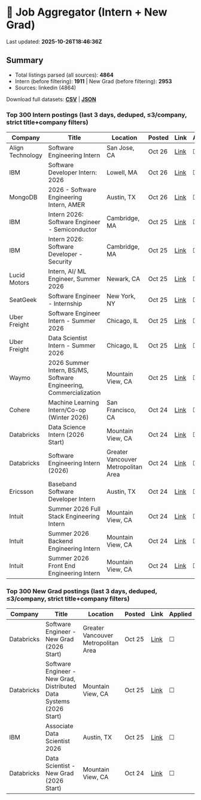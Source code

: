 # 🔎 Job Aggregator (Intern + New Grad)

Last updated: **2025-10-26T18:46:36Z**

## Summary
- Total listings parsed (all sources): **4864**
- Intern (before filtering): **1911** | New Grad (before filtering): **2953**
- Sources: linkedin (4864)

Download full datasets: **[CSV](data/jobs.csv)** | **[JSON](data/jobs.json)**

### Top 300 Intern postings (last 3 days, deduped, ≤3/company, strict title+company filters)
| Company | Title | Location | Posted | Link | Applied |
|---|---|---|---|---|---|
| Align Technology | Software Engineering Intern | San Jose, CA | Oct 26 | [Link](https://www.linkedin.com/jobs/view/software-engineering-intern-at-align-technology-4318819681?position=6&pageNum=7&refId=icZ6zc6NICOqk1IbUI8v6Q%3D%3D&trackingId=y33xQRWtMIoWaLF9Mn5%2F7A%3D%3D) | ☐ |
| IBM | Software Developer Intern: 2026 | Lowell, MA | Oct 26 | [Link](https://www.linkedin.com/jobs/view/software-developer-intern-2026-at-ibm-4287167212?position=1&pageNum=7&refId=lC0nvOW2Cnjot9QmWDAB7A%3D%3D&trackingId=PRumVBboenZdHuoDZ9Fz6w%3D%3D) | ☐ |
| MongoDB | 2026 - Software Engineering Intern, AMER | Austin, TX | Oct 26 | [Link](https://www.linkedin.com/jobs/view/2026-software-engineering-intern-amer-at-mongodb-4300045431?position=9&pageNum=2&refId=E6o2cdYJdYRIcMKYuwpGHw%3D%3D&trackingId=B6HVG74dOAmI92VBsim2Qw%3D%3D) | ☐ |
| IBM | Intern 2026: Software Engineer - Semiconductor | Cambridge, MA | Oct 25 | [Link](https://www.linkedin.com/jobs/view/intern-2026-software-engineer-semiconductor-at-ibm-4307575227?position=4&pageNum=7&refId=1GIdVHSIylp1ZDt4Y%2FaCag%3D%3D&trackingId=rPI8guhdc1jwOlswk3RNmw%3D%3D) | ☐ |
| IBM | Intern 2026: Software Developer - Security | Cambridge, MA | Oct 25 | [Link](https://www.linkedin.com/jobs/view/intern-2026-software-developer-security-at-ibm-4307575229?position=9&pageNum=7&refId=1GIdVHSIylp1ZDt4Y%2FaCag%3D%3D&trackingId=C9bPZwnFht0XBaskXjKReQ%3D%3D) | ☐ |
| Lucid Motors | Intern, AI/ ML Engineer, Summer 2026 | Newark, CA | Oct 25 | [Link](https://www.linkedin.com/jobs/view/intern-ai-ml-engineer-summer-2026-at-lucid-motors-4308896067?position=2&pageNum=0&refId=k%2BxU80VTHp3G3Dq4p6w3LA%3D%3D&trackingId=4m5a%2F%2BNSFfQdTjqGi11cIA%3D%3D) | ☐ |
| SeatGeek | Software Engineer - Internship | New York, NY | Oct 25 | [Link](https://www.linkedin.com/jobs/view/software-engineer-internship-at-seatgeek-4307571879?position=8&pageNum=0&refId=n13KJsdmWKG2kkvg%2BfFzww%3D%3D&trackingId=EeHVk0MONytj1qFgn9tWHw%3D%3D) | ☐ |
| Uber Freight | Software Engineer Intern - Summer 2026 | Chicago, IL | Oct 25 | [Link](https://www.linkedin.com/jobs/view/software-engineer-intern-summer-2026-at-uber-freight-4318653484?position=4&pageNum=0&refId=%2Fn4L2zgaz75%2BdDnEHgeo5Q%3D%3D&trackingId=4blYRRbqBwWh5rJzGGDa8Q%3D%3D) | ☐ |
| Uber Freight | Data Scientist Intern - Summer 2026 | Chicago, IL | Oct 25 | [Link](https://www.linkedin.com/jobs/view/data-scientist-intern-summer-2026-at-uber-freight-4318651572?position=6&pageNum=0&refId=%2BDddCD%2Bsm16%2FLr1W3HJoSw%3D%3D&trackingId=T1ZWDWAjMFmbYMSMVl9LIA%3D%3D) | ☐ |
| Waymo | 2026 Summer Intern, BS/MS, Software Engineering, Commercialization | Mountain View, CA | Oct 25 | [Link](https://www.linkedin.com/jobs/view/2026-summer-intern-bs-ms-software-engineering-commercialization-at-waymo-4308878895?position=6&pageNum=5&refId=HTVLtNCPZ8bo%2BEplY0z0fQ%3D%3D&trackingId=APfe9Iomp0Gf0dqm43Yg5g%3D%3D) | ☐ |
| Cohere | Machine Learning Intern/Co-op  (Winter 2026) | San Francisco, CA | Oct 24 | [Link](https://www.linkedin.com/jobs/view/machine-learning-intern-co-op-winter-2026-at-cohere-4297028675?position=2&pageNum=0&refId=EeyWpN%2FZK5YwalVSTwdvFQ%3D%3D&trackingId=miJbR3mwlNOsNBczXjf8PQ%3D%3D) | ☐ |
| Databricks | Data Science Intern (2026 Start) | Mountain View, CA | Oct 24 | [Link](https://www.linkedin.com/jobs/view/data-science-intern-2026-start-at-databricks-4297744039?position=10&pageNum=5&refId=pEVbmUuguXzziq70j9kU2g%3D%3D&trackingId=gCdMPSljCL0A8IvO9xTgvg%3D%3D) | ☐ |
| Databricks | Software Engineering Intern (2026) | Greater Vancouver Metropolitan Area | Oct 24 | [Link](https://ca.linkedin.com/jobs/view/software-engineering-intern-2026-at-databricks-4297734980?position=2&pageNum=7&refId=c7zls3d%2BT37jGPsoNgULUg%3D%3D&trackingId=%2F%2FTP%2FdknNdv7e5XF1tS6gQ%3D%3D) | ☐ |
| Ericsson | Baseband Software Developer Intern | Austin, TX | Oct 24 | [Link](https://www.linkedin.com/jobs/view/baseband-software-developer-intern-at-ericsson-4318340355?position=4&pageNum=2&refId=E6o2cdYJdYRIcMKYuwpGHw%3D%3D&trackingId=uXIvgvOKvnFDlJfSqn7E5A%3D%3D) | ☐ |
| Intuit | Summer 2026 Full Stack Engineering Intern | Mountain View, CA | Oct 24 | [Link](https://www.linkedin.com/jobs/view/summer-2026-full-stack-engineering-intern-at-intuit-4331342385?position=8&pageNum=5&refId=HTVLtNCPZ8bo%2BEplY0z0fQ%3D%3D&trackingId=x8%2BNES4%2FQOGD6WNFcfOkEQ%3D%3D) | ☐ |
| Intuit | Summer 2026 Backend Engineering Intern | Mountain View, CA | Oct 24 | [Link](https://www.linkedin.com/jobs/view/summer-2026-backend-engineering-intern-at-intuit-4331358148?position=10&pageNum=5&refId=HTVLtNCPZ8bo%2BEplY0z0fQ%3D%3D&trackingId=vAeCskhMfyAI7GTCHm1mhg%3D%3D) | ☐ |
| Intuit | Summer 2026 Front End Engineering Intern | Mountain View, CA | Oct 24 | [Link](https://www.linkedin.com/jobs/view/summer-2026-front-end-engineering-intern-at-intuit-4331343316?position=6&pageNum=5&refId=naLmVEsH%2BwhvXQby4QXKbg%3D%3D&trackingId=jG4%2FwvL9nsTwi7JE9if%2Fgg%3D%3D) | ☐ |

### Top 300 New Grad postings (last 3 days, deduped, ≤3/company, strict title+company filters)
| Company | Title | Location | Posted | Link | Applied |
|---|---|---|---|---|---|
| Databricks | Software Engineer - New Grad (2026 Start) | Greater Vancouver Metropolitan Area | Oct 25 | [Link](https://ca.linkedin.com/jobs/view/software-engineer-new-grad-2026-start-at-databricks-4297756012?position=1&pageNum=7&refId=th3A59hVmB7PmNJjlXcqdA%3D%3D&trackingId=SKh3uXMaXL1B9v0yr7rYTQ%3D%3D) | ☐ |
| Databricks | Software Engineer - New Grad, Distributed Data Systems (2026 Start) | Mountain View, CA | Oct 25 | [Link](https://www.linkedin.com/jobs/view/software-engineer-new-grad-distributed-data-systems-2026-start-at-databricks-4297753013?position=5&pageNum=7&refId=Kt50XwY%2FolyiCD%2FbY2vMlw%3D%3D&trackingId=3BySjGmPu2IIukyplgjPKA%3D%3D) | ☐ |
| IBM | Associate Data Scientist 2026 | Austin, TX | Oct 25 | [Link](https://www.linkedin.com/jobs/view/associate-data-scientist-2026-at-ibm-4287167208?position=3&pageNum=7&refId=eJZbY%2BdyS7EQ%2Bo5fvYBUUw%3D%3D&trackingId=E%2BKYrpSUrOj5al3wELNeDg%3D%3D) | ☐ |
| Databricks | Data Scientist - New Grad (2026 Start) | Mountain View, CA | Oct 24 | [Link](https://www.linkedin.com/jobs/view/data-scientist-new-grad-2026-start-at-databricks-4297746037?position=8&pageNum=0&refId=lR%2BR1lU68P1HICBzchpasg%3D%3D&trackingId=ApMFkm4G1zxKeCRNbMuInA%3D%3D) | ☐ |
